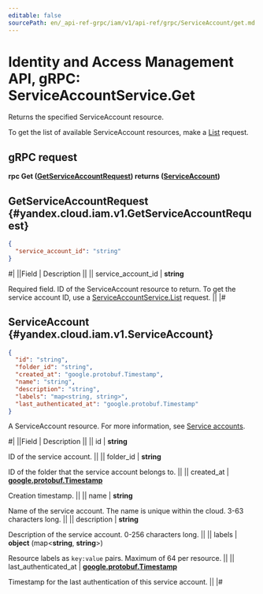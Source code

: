 ```yaml
---
editable: false
sourcePath: en/_api-ref-grpc/iam/v1/api-ref/grpc/ServiceAccount/get.md
---
```


# Identity and Access Management API, gRPC: ServiceAccountService.Get

Returns the specified ServiceAccount resource.

To get the list of available ServiceAccount resources, make a [List](/docs/iam/api-ref/grpc/ServiceAccount/list#List) request.

## gRPC request

**rpc Get ([GetServiceAccountRequest](#yandex.cloud.iam.v1.GetServiceAccountRequest)) returns ([ServiceAccount](#yandex.cloud.iam.v1.ServiceAccount))**

## GetServiceAccountRequest {#yandex.cloud.iam.v1.GetServiceAccountRequest}

```json
{
  "service_account_id": "string"
}
```

#|
||Field | Description ||
|| service_account_id | **string**

Required field. ID of the ServiceAccount resource to return.
To get the service account ID, use a [ServiceAccountService.List](/docs/iam/api-ref/grpc/ServiceAccount/list#List) request. ||
|#

## ServiceAccount {#yandex.cloud.iam.v1.ServiceAccount}

```json
{
  "id": "string",
  "folder_id": "string",
  "created_at": "google.protobuf.Timestamp",
  "name": "string",
  "description": "string",
  "labels": "map<string, string>",
  "last_authenticated_at": "google.protobuf.Timestamp"
}
```

A ServiceAccount resource. For more information, see [Service accounts](/docs/iam/concepts/users/service-accounts).

#|
||Field | Description ||
|| id | **string**

ID of the service account. ||
|| folder_id | **string**

ID of the folder that the service account belongs to. ||
|| created_at | **[google.protobuf.Timestamp](https://developers.google.com/protocol-buffers/docs/reference/google.protobuf#timestamp)**

Creation timestamp. ||
|| name | **string**

Name of the service account.
The name is unique within the cloud. 3-63 characters long. ||
|| description | **string**

Description of the service account. 0-256 characters long. ||
|| labels | **object** (map<**string**, **string**>)

Resource labels as `` key:value `` pairs. Maximum of 64 per resource. ||
|| last_authenticated_at | **[google.protobuf.Timestamp](https://developers.google.com/protocol-buffers/docs/reference/google.protobuf#timestamp)**

Timestamp for the last authentication of this service account. ||
|#